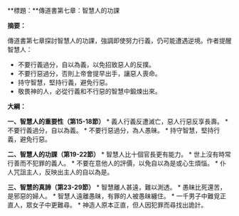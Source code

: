 **標題：**傳道書第七章：智慧人的功課

**摘要：**

傳道書第七章探討智慧人的功課，強調即使努力行義，仍可能遭遇逆境。作者提醒智慧人：

* 不要行義過分，自以為義，以免招致惡人的反撲。
* 不要行惡過分，否則上帝會提早出手，讓惡人喪命。
* 持守智慧，堅持行義，避免行惡。
* 敬畏神的人，必從行義和不行惡的智慧中鍛煉出來。

**大綱：**

**一、智慧人的重要性（第15-18節）**
    * 義人行義反遭滅亡，惡人行惡反享長壽。
    * 不要行義過分，自以為義。
    * 不要行惡過分，為人愚昧。
    * 持守智慧，堅持行義，避免行惡。

**二、智慧人的功課（第19-22節）**
    * 智慧人比十個官長更有能力。
    * 世上沒有時常行善而不犯罪的義人。
    * 不要在意他人的評價，以免自以為是或心生煩惱。
    * 仆人咒詛主人，反映出主人的自以為是。

**三、智慧的真諦（第23-29節）**
    * 智慧離人甚遠，難以測透。
    * 愚昧比死還苦，是邪惡的婦人。
    * 智慧人遠離愚昧，有罪的人被愚昧纏住。
    * 一千男子中難覓正直人，眾女子中更難尋。
    * 神造人原本正直，但人因犯罪而尋找出詭計。